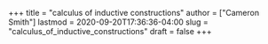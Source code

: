 +++
title = "calculus of inductive constructions"
author = ["Cameron Smith"]
lastmod = 2020-09-20T17:36:36-04:00
slug = "calculus_of_inductive_constructions"
draft = false
+++
